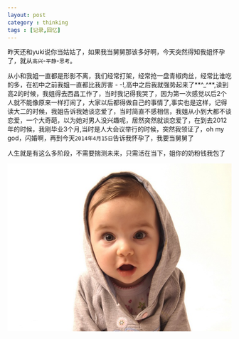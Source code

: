 ```yaml
---
layout: post
category : thinking
tags : [记录,回忆] 
---
```


昨天还和yuki说你当姑姑了，如果我当舅舅那该多好啊，今天突然得知我姐怀孕了，就从`高兴`-`平静`-`思考`。

从小和我姐一直都是形影不离，我们经常打架，经常抢一盘青椒肉丝，经常比谁吃的多，在初中之前我姐一直都比我厉害 - -!,高中之后我就强势起来了**^_^**,读到高2的时候，我姐得去西昌工作了，当时我记得我哭了，因为第一次感觉以后2个人就不能像原来一样打闹了，大家以后都得做自己的事情了,事实也是这样，记得读大二的时候，我姐告诉我她谈恋爱了，当时简直不感相信，我姐从小到大都不谈恋爱，一个大奇葩，以为她对男人没兴趣呢，居然突然就谈恋爱了，在到去2012年的时候，我刚毕业3个月,当时是人大会议举行的时候，突然我领证了，oh my god，闪婚啊，再到今天`2014年4月15日`告诉我怀孕了，我要当舅舅了

人生就是有这么多阶段，不需要揣测未来，只需活在当下，姐你的奶粉钱我包了

<img src='/images/2014-04-15/baby.jpg' />

